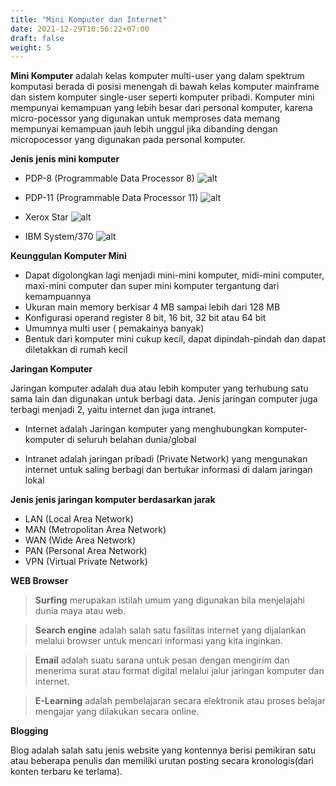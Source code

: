 ```yaml
---
title: "Mini Komputer dan Internet"
date: 2021-12-29T10:56:22+07:00
draft: false
weight: 5
---
```


**Mini Komputer** adalah kelas komputer multi-user yang dalam spektrum komputasi berada di posisi menengah di bawah kelas komputer mainframe dan sistem komputer single-user seperti komputer pribadi.
Komputer mini mempunyai kemampuan yang lebih besar dari personal komputer, karena micro-pocessor yang digunakan untuk memproses data memang mempunyai kemampuan jauh lebih unggul jika dibanding dengan micropocessor yang digunakan pada personal komputer.

**Jenis jenis mini komputer**

* PDP-8 (Programmable Data Processor 8)
![alt](/img/pdp8.png)



* PDP-11 (Programmable Data Processor 11)
![alt](/img/pdp11.png)


* Xerox Star
![alt](/img/xerox.png)


* IBM System/370
![alt](/img/ibm.png)


**Keunggulan Komputer Mini**

* Dapat digolongkan lagi menjadi mini-mini komputer, midi-mini computer, maxi-mini computer dan super mini komputer tergantung dari kemampuannya
* Ukuran main memory berkisar 4 MB sampai lebih dari 128 MB
* Konfigurasi operand register 8 bit, 16 bit, 32 bit atau 64 bit
* Umumnya multi user ( pemakainya banyak)
* Bentuk dari komputer mini cukup kecil, dapat dipindah-pindah dan dapat diletakkan di rumah kecil

**Jaringan Komputer**

Jaringan komputer adalah dua atau lebih komputer yang terhubung satu sama lain dan digunakan untuk berbagi data. Jenis jaringan computer juga terbagi menjadi 2, yaitu internet dan juga intranet.

* Internet adalah Jaringan komputer yang menghubungkan komputer-komputer di seluruh belahan dunia/global

* Intranet adalah jaringan pribadi (Private Network) yang mengunakan internet untuk saling berbagi dan bertukar informasi di dalam jaringan lokal


**Jenis jenis jaringan komputer berdasarkan jarak**

* LAN (Local Area Network)
* MAN (Metropolitan Area Network)
* WAN (Wide Area Network)
* PAN (Personal Area Network)
* VPN (Virtual Private Network)

**WEB Browser**

> **Surfing** merupakan istilah umum yang digunakan bila menjelajahi dunia maya atau web.

> **Search engine** adalah salah satu fasilitas internet yang dijalankan melalui browser untuk mencari informasi yang kita inginkan.

> **Email** adalah suatu sarana untuk pesan dengan mengirim dan menerima surat atau format digital melalui jalur jaringan komputer dan internet.

> **E-Learning** adalah pembelajaran secara elektronik atau proses belajar mengajar yang dilakukan secara online.


**Blogging**

Blog adalah salah satu jenis website yang kontennya berisi pemikiran satu atau beberapa penulis dan memiliki urutan posting secara kronologis(dari konten terbaru ke terlama).












